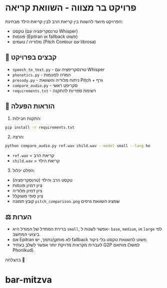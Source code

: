 # פרויקט בר מצווה - השוואת קריאה

הפרויקט מיועד להשוות בין קריאת הרב לבין קריאת הילד מבחינת:
- טקסט (טרנסקריפציה עם Whisper)
- פונמות (Epitran או fallback פשוט)
- מלודיה / טעמים (Pitch Contour עם librosa)


## 📂 קבצים בפרויקט
- `speech_to_text.py` - טרנסקריפציה עם Whisper
- `phonetics.py` - המרה לפונמות
- `prosody.py` - ניתוח מלודיה והשוואת Pitch + גרף
- `compare_audio.py` - סקריפט ראשי
- `requirements.txt` - רשימת ספריות להתקנה



## 🚀 הוראות הפעלה

1. התקנת חבילות:
```bash
pip install -r requirements.txt
```

2. הרצה:
```bash
python compare_audio.py ref.wav child.wav --model small --lang he
```

- `ref.wav` = קריאת הרב
- `child.wav` = קריאת הילד

3. הפלט יכלול:
- טקסט הרב והילד (טרנסקריפציה)
- ציון דמיון פונמות
- ציון דמיון מלודיה
- ציון סופי משוקלל
- קובץ תמונה `pitch_comparison.png` שמציג השוואת גרפים

## ⚖️ הערות
- ברירת המחדל של המודל היא `small`, אפשר לשנות ל- `base`, `medium`, או `large` לפי ביצועי המחשב.
- אם Epitran לא מותקן/נתמך, יש fallback פשוט להשוואת טקסט בלי ניקוד.
- לעברית מקראית מדויקת יותר אפשר לשלב בעתיד G2P מותאם (למשל Phonikud).

בהצלחה 🚀
# bar-mitzva
